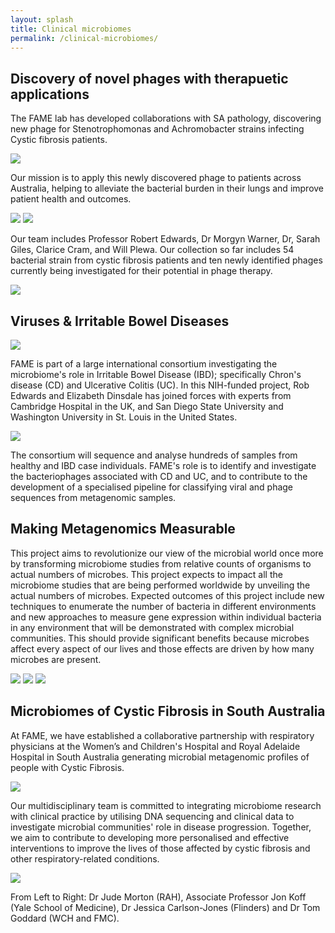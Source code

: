 ```yaml
---
layout: splash
title: Clinical microbiomes
permalink: /clinical-microbiomes/
---
```


## Discovery of novel phages with therapuetic applications

The FAME lab has developed collaborations with SA pathology, discovering new phage for Stenotrophomonas and Achromobacter strains infecting Cystic fibrosis patients.

![](/assets/images/phage1.jpg)

Our mission is to apply this newly discovered phage to patients across Australia, helping to alleviate the bacterial burden in their lungs and improve patient health and outcomes.

![](/assets/images/giles.jpg)
![](/assets/images/phage3.jpg)

Our team includes Professor Robert Edwards, Dr Morgyn Warner, Dr, Sarah Giles, Clarice Cram, and Will Plewa. Our collection so far includes 54 bacterial strain from cystic fibrosis patients and ten newly identified phages currently being investigated for their potential in phage therapy.

![](/assets/images/phage4.png)


## Viruses & Irritable Bowel Diseases

![](/assets/images/phage5.jpg)

FAME is part of a large international consortium investigating the microbiome's role in Irritable Bowel Disease (IBD); specifically Chron's disease (CD) and Ulcerative Colitis (UC). In this NIH-funded project, Rob Edwards and Elizabeth Dinsdale has joined forces with experts from Cambridge Hospital in the UK, and San Diego State University and Washington University in St. Louis in the United States.

![](/assets/images/phage6.jpg)

The consortium will sequence and analyse hundreds of samples from healthy and IBD case individuals.  FAME's role is to identify and investigate the bacteriophages associated with CD and UC, and to contribute to the  development of a specialised pipeline for classifying viral and phage sequences from metagenomic samples.

## Making Metagenomics Measurable

This project aims to revolutionize our view of the microbial world once more by transforming microbiome studies from relative counts of organisms to actual numbers of microbes. This project expects to impact all the microbiome studies that are being performed worldwide by unveiling the actual numbers of microbes. Expected outcomes of this project include new techniques to enumerate the number of bacteria in different environments and new approaches to measure gene expression within individual bacteria in any environment that will be demonstrated with complex microbial communities. This should provide significant benefits because microbes affect every aspect of our lives and those effects are driven by how many microbes are present.

![](/assets/images/dp1.png)
![](/assets/images/dp2.png)
![](/assets/images/dp3.png)

## Microbiomes of Cystic Fibrosis in South Australia

At FAME, we have established a collaborative partnership with respiratory physicians at the Women’s and Children's 
Hospital and Royal Adelaide Hospital in South Australia generating microbial metagenomic profiles of people with 
Cystic Fibrosis.

![](/assets/images/cfjess.jpg)

Our multidisciplinary team is committed to integrating microbiome research with clinical practice 
by utilising DNA sequencing and clinical data to investigate microbial communities' role in disease progression. 
Together, we aim to contribute to developing more personalised and effective interventions to improve the lives 
of those affected by cystic fibrosis and other respiratory-related conditions.

![](/assets/images/CF-projects.jpg)

From Left to Right: Dr Jude Morton (RAH), Associate Professor Jon Koff (Yale School of Medicine), Dr Jessica 
Carlson-Jones (Flinders) and Dr Tom Goddard (WCH and FMC).
